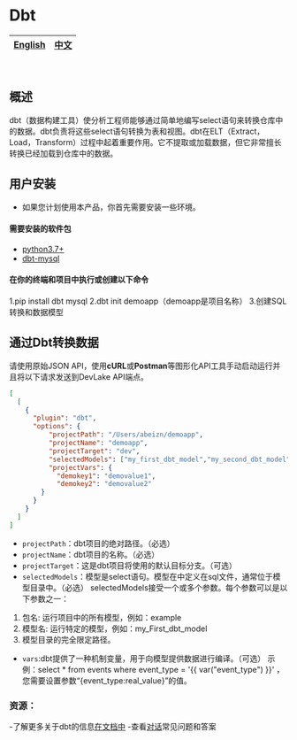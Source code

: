 # Dbt

<div align="center">

| [English](README.md) | [中文](README-zh-CN.md) |
| --- | --- |

</div>

<br>

## 概述
dbt（数据构建工具）使分析工程师能够通过简单地编写select语句来转换仓库中的数据。dbt负责将这些select语句转换为表和视图。dbt在ELT（Extract，Load，Transform）过程中起着重要作用。它不提取或加载数据，但它非常擅长转换已经加载到仓库中的数据。

## 用户安装<a id="user-setup"></a>
- 如果您计划使用本产品，你首先需要安装一些环境。

#### 需要安装的软件包<a id="user-setup-requirements"></a>
- [python3.7+](https://www.python.org/downloads/)
- [dbt-mysql](https://pypi.org/project/dbt-mysql/#configuring-your-profile)

#### 在你的终端和项目中执行或创建以下命令<a id="user-setup-commands"></a>
1.pip install dbt mysql
2.dbt init demoapp（demoapp是项目名称）
3.创建SQL转换和数据模型

## 通过Dbt转换数据
请使用原始JSON API，使用**cURL**或**Postman**等图形化API工具手动启动运行并且将以下请求发送到DevLake API端点。

```json
[
  [
    {
      "plugin": "dbt",
      "options": {
          "projectPath": "/Users/abeizn/demoapp",
          "projectName": "demoapp",
          "projectTarget": "dev",
          "selectedModels": ["my_first_dbt_model","my_second_dbt_model"],
          "projectVars": {
            "demokey1": "demovalue1",
            "demokey2": "demovalue2"
        }
      }
    }
  ]
]
```

- `projectPath`：dbt项目的绝对路径。（必选）
- `projectName`：dbt项目的名称。（必选）
- `projectTarget`：这是dbt项目将使用的默认目标分支。（可选）
- `selectedModels`：模型是select语句。模型在中定义在sql文件，通常位于模型目录中。（必选）
selectedModels接受一个或多个参数。每个参数可以是以下参数之一：
1. 包名: 运行项目中的所有模型，例如：example
2. 模型名: 运行特定的模型，例如：my_First_dbt_model
3. 模型目录的完全限定路径。

- `vars`:dbt提供了一种机制变量，用于向模型提供数据进行编译。（可选）
示例：select * from events where event_type = '{{ var("event_type") }}' ，您需要设置参数“{event_type:real_value}”的值。

### 资源：
-了解更多关于dbt的信息[在文档中](https://docs.getdbt.com/docs/introduction)
-查看[对话](https://discourse.getdbt.com/)常见问题和答案